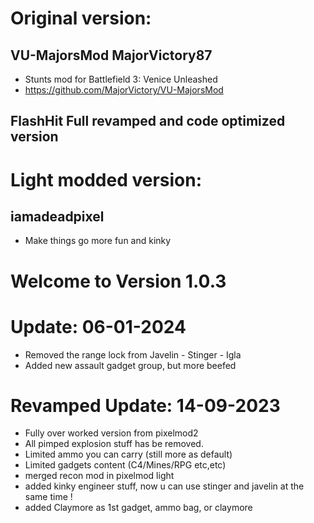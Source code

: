# Original version:
## VU-MajorsMod MajorVictory87
- Stunts mod for Battlefield 3: Venice Unleashed
- https://github.com/MajorVictory/VU-MajorsMod

## FlashHit Full revamped and code optimized version

# Light modded version:
## iamadeadpixel
- Make things go more fun and kinky

# Welcome to Version 1.0.3
# Update: 06-01-2024
- Removed the range lock from Javelin - Stinger - Igla
- Added new assault gadget group, but more beefed

# Revamped Update: 14-09-2023
- Fully over worked version from pixelmod2
- All pimped explosion stuff has be removed.
- Limited ammo you can carry (still more as default)
- Limited gadgets content (C4/Mines/RPG etc,etc)
- merged recon mod in pixelmod light
- added kinky engineer stuff, now u can use stinger and javelin at the same time !
- added Claymore as 1st gadget, ammo bag, or claymore
